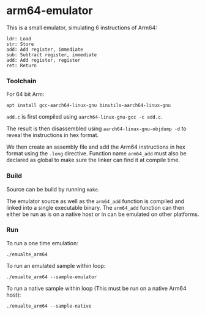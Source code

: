 # arm64-emulator
This is a small emulator, simulating 6 instructions of Arm64:
```
ldr: Load
str: Store
add: Add register, immediate
sub: Subtract register, immediate
add: Add register, register
ret: Return
```

### Toolchain
For 64 bit Arm:
```
apt install gcc-aarch64-linux-gnu binutils-aarch64-linux-gnu
```
`add.c` is first compiled using `aarch64-linux-gnu-gcc -c add.c`.

The result is then disassembled using `aarch64-linux-gnu-objdump -d` to reveal the instructions
in hex format.

We then create an assembly file and add the Arm64 instructions in hex format using the `.long` directive.
Function name `arm64_add` must also be declared as global to make sure the linker can find it at compile time.

### Build
Source can be build by running `make`.

The emulator source as well as the `arm64_add` function is compiled and linked into a single executable binary.
The `arm64_add` function can then either be run as is on a native host or in can be emulated on other platforms.

### Run
To run a one time emulation:
```
./emualte_arm64
```
To run an emulated sample within loop:
```
./emualte_arm64 --sample-emulator
```
To run a native sample within loop (This must be run on a native Arm64 host):
```
./emualte_arm64 --sample-native
```